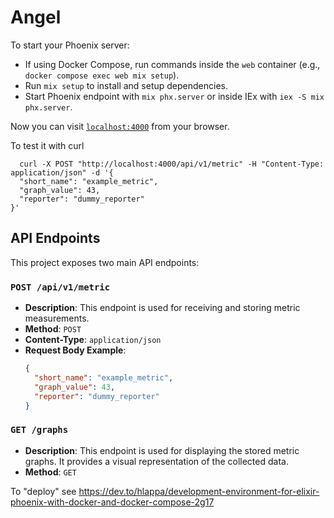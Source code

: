 # Angel

To start your Phoenix server:

  * If using Docker Compose, run commands inside the `web` container (e.g., `docker compose exec web mix setup`).
  * Run `mix setup` to install and setup dependencies.
  * Start Phoenix endpoint with `mix phx.server` or inside IEx with `iex -S mix phx.server`.

Now you can visit [`localhost:4000`](http://localhost:4000) from your browser.

To test it with curl

```
  curl -X POST "http://localhost:4000/api/v1/metric" -H "Content-Type: application/json" -d '{
  "short_name": "example_metric",
  "graph_value": 43,
  "reporter": "dummy_reporter"
}'
```

## API Endpoints

This project exposes two main API endpoints:

### `POST /api/v1/metric`

*   **Description**: This endpoint is used for receiving and storing metric measurements.
*   **Method**: `POST`
*   **Content-Type**: `application/json`
*   **Request Body Example**:
    ```json
    {
      "short_name": "example_metric",
      "graph_value": 43,
      "reporter": "dummy_reporter"
    }
    ```

### `GET /graphs`

*   **Description**: This endpoint is used for displaying the stored metric graphs. It provides a visual representation of the collected data.
*   **Method**: `GET`

To "deploy" see https://dev.to/hlappa/development-environment-for-elixir-phoenix-with-docker-and-docker-compose-2g17
